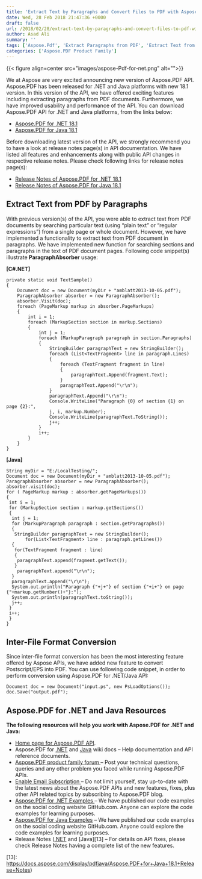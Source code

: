 ```yaml
---
title: 'Extract Text by Paragraphs and Convert Files to PDF with Aspose.PDF'
date: Wed, 28 Feb 2018 21:47:36 +0000
draft: false
url: /2018/02/28/extract-text-by-paragraphs-and-convert-files-to-pdf-with-aspose.pdf/
author: Asad Ali
summary: ''
tags: ['Aspose.Pdf', 'Extract Paragraphs from PDF', 'Extract Text from PDF', 'Extract Text from Paragraph in PDF', 'Extract paragraph in PDF .NET', 'Extract paragraph in PDF Java']
categories: ['Aspose.PDF Product Family']
---
```




{{< figure align=center src="images/aspose-Pdf-for-net.png" alt="">}}


We at Aspose are very excited announcing new version of Aspose.PDF API. Aspose.PDF has been released for .NET and Java platforms with new 18.1 version. In this version of the API, we have offered exciting features including extracting paragraphs from PDF documents. Furthermore, we have improved usability and performance of the API. You can download Aspose.PDF API for .NET and Java platforms, from the links below:

*   [Aspose.PDF for .NET 18.1][1]
*   [Aspose.PDF for Java 18.1][2]

Before downloading latest version of the API, we strongly recommend you to have a look at release notes page(s) in API documentation. We have listed all features and enhancements along with public API changes in respective release notes. Please check following links for release notes page(s):

*   [Release Notes of Aspose.PDF for .NET 18.1][3]
*   [Release Notes of Aspose.PDF for Java 18.1][4]

## Extract Text from PDF by Paragraphs

With previous version(s) of the API, you were able to extract text from PDF documents by searching particular text (using “plain text” or “regular expressions”) from a single page or whole document. However, we have implemented a functionality to extract text from PDF document in paragraphs. We have implemented new function for searching sections and paragraphs in the text of PDF document pages. Following code snippet(s) illustrate **ParagraphAbsorber** usage:

**\[C#.NET\]**

```
private static void TextSample()
{
    Document doc = new Document(myDir + "amblatt2013-10-05.pdf");
    ParagraphAbsorber absorber = new ParagraphAbsorber();
    absorber.Visit(doc);
    foreach (PageMarkup markup in absorber.PageMarkups)
    {
        int i = 1;
        foreach (MarkupSection section in markup.Sections)
        {
            int j = 1;
            foreach (MarkupParagraph paragraph in section.Paragraphs)
            {
                StringBuilder paragraphText = new StringBuilder();
                foreach (List<TextFragment> line in paragraph.Lines)
                {
                    foreach (TextFragment fragment in line)
                    {
                        paragraphText.Append(fragment.Text);
                    }
                    paragraphText.Append("\r\n");
                }
                paragraphText.Append("\r\n");
                Console.WriteLine("Paragraph {0} of section {1} on page {2}:", 
                j, i, markup.Number);
                Console.WriteLine(paragraphText.ToString());
                j++;
            }
            i++;
        }
    }
}
```

**\[Java\]**

```
String myDir = "E:/LocalTesting/";
Document doc = new Document(myDir + "amblatt2013-10-05.pdf");
ParagraphAbsorber absorber = new ParagraphAbsorber();
absorber.visit(doc);
for ( PageMarkup markup : absorber.getPageMarkups())
{
 int i = 1;
 for (MarkupSection section : markup.getSections())
 {
  int j = 1;
  for (MarkupParagraph paragraph : section.getParagraphs())
  {
   StringBuilder paragraphText = new StringBuilder();
       for(List<TextFragment> line : paragraph.getLines())
  {
   for(TextFragment fragment : line)
   {
    paragraphText.append(fragment.getText());
   }
    paragraphText.append("\r\n");
  }
  paragraphText.append("\r\n");
  System.out.println("Paragraph {"+j+"} of section {"+i+"} on page {"+markup.getNumber()+"}:");
  System.out.println(paragraphText.toString());
  j++;
 }
 i++;
 }
}
```

## Inter-File Format Conversion

Since inter-file format conversion has been the most interesting feature offered by Aspose APIs, we have added new feature to convert Postscript/EPS into PDF. You can use following code snippet, in order to perform conversion using Aspose.PDF for .NET/Java API:

```
Document doc = new Document("input.ps", new PsLoadOptions());
doc.Save("output.pdf");
```

## Aspose.PDF for .NET and Java Resources

**The following resources will help you work with Aspose.PDF for .NET and Java:**

*   [Home page for Aspose.PDF API][5].
*   Aspose.PDF for [.NET][6] and [Java][7] wiki docs – Help documentation and API reference documents.
*   [Aspose.PDF product family forum ][8]– Post your technical questions, queries and any other problem you faced while running Aspose.PDF APIs.
*   [Enable Email Subscription ][9]– Do not limit yourself, stay up-to-date with the latest news about the Aspose.PDF APIs and new features, fixes, plus other API related topics by subscribing to Aspose.PDF blog.
*   [Aspose.PDF for .NET Examples ][10]– We have published our code examples on the social coding website GitHub.com. Anyone can explore the code examples for learning purposes.
*   [Aspose.PDF for Java Examples][11] – We have published our code examples on the social coding website GitHub.com. Anyone could explore the code examples for learning purposes.
*   Release Notes ([.NET][12] and [Java][13] – For details on API fixes, please check Release Notes having a complete list of the new features.




[1]: https://www.nuget.org/packages/Aspose.Pdf/18.1.0
[2]: http://maven.aspose.com/repository/simple/ext-release-local/com/aspose/aspose-pdf/18.1/
[3]: https://docs.aspose.com/display/pdfnet/Aspose.Pdf+for+.NET+18.1+Release+Notes
[4]: https://docs.aspose.com/display/pdfjava/Aspose.PDF+for+Java+18.1+Release+Notes
[5]: http://products.aspose.com/pdf
[6]: https://docs.aspose.com/display/pdfnet/Home
[7]: https://docs.aspose.com/display/pdfjava/Home
[8]: https://forum.aspose.com/c/pdf
[9]: https://blog.aspose.com/category/aspose-products/aspose-pdf-product-family/
[10]: https://github.com/aspose-pdf/Aspose.Pdf-for-.NET
[11]: https://github.com/aspose-pdf/Aspose.Pdf-for-java
[12]: https://docs.aspose.com/display/pdfnet/Aspose.Pdf+for+.NET+18.1+Release+Notes
[13]: https://docs.aspose.com/display/pdfjava/Aspose.PDF+for+Java+18.1+Release+Notes)




